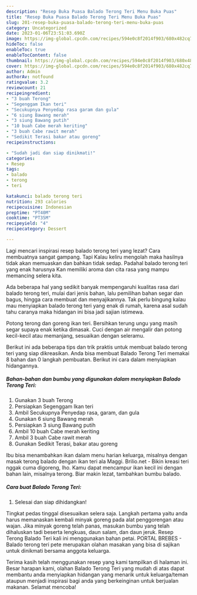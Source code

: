 ```yaml
---
description: "Resep Buka Puasa Balado Terong Teri Menu Buka Puas"
title: "Resep Buka Puasa Balado Terong Teri Menu Buka Puas"
slug: 201-resep-buka-puasa-balado-terong-teri-menu-buka-puas
category: Uncategorized
date: 2023-01-06T23:51:03.690Z
image: https://img-global.cpcdn.com/recipes/594e0c8f2014f903/680x482cq70/balado-terong-teri-foto-resep-utama.jpg
hideToc: false
enableToc: true
enableTocContent: false
thumbnail: https://img-global.cpcdn.com/recipes/594e0c8f2014f903/680x482cq70/balado-terong-teri-foto-resep-utama.jpg
cover: https://img-global.cpcdn.com/recipes/594e0c8f2014f903/680x482cq70/balado-terong-teri-foto-resep-utama.jpg
author: Admin
authorAv: notfound
ratingvalue: 3.2
reviewcount: 21
recipeingredient:
- "3 buah Terong"
- "Segenggam Ikan teri"
- "Secukupnya Penyedap rasa garam dan gula"
- "6 siung Bawang merah"
- "3 siung Bawang putih"
- "10 buah Cabe merah keriting"
- "3 buah Cabe rawit merah"
- "Sedikit Terasi bakar atau goreng"
recipeinstructions:

- "Sudah jadi dan siap dinikmati!"
categories:
- Resep
tags:
- balado
- terong
- teri

katakunci: balado terong teri 
nutrition: 293 calories
recipecuisine: Indonesian
preptime: "PT40M"
cooktime: "PT35M"
recipeyield: "4"
recipecategory: Dessert

---
```



Lagi mencari inspirasi resep balado terong teri yang lezat? Cara membuatnya sangat gampang. Tapi Kalau keliru mengolah maka hasilnya tidak akan memuaskan dan bahkan tidak sedap. Padahal balado terong teri yang enak harusnya Kan memiliki aroma dan cita rasa yang mampu memancing selera kita.


Ada beberapa hal yang sedikit banyak mempengaruhi kualitas rasa dari balado terong teri, mulai dari jenis bahan, lalu pemilihan bahan segar dan bagus, hingga cara membuat dan menyajikannya. Tak perlu bingung kalau mau menyiapkan balado terong teri yang enak di rumah, karena asal sudah tahu caranya maka hidangan ini bisa jadi sajian istimewa.

Potong terong dan goreng ikan teri. Bersihkan terung ungu yang masih segar supaya enak ketika dimasak. Cuci dengan air mengalir dan potong kecil-kecil atau memanjang, sesuaikan dengan seleramu.


Berikut ini ada beberapa tips dan trik praktis untuk membuat balado terong teri yang siap dikreasikan. Anda bisa membuat Balado Terong Teri memakai 8 bahan dan 0 langkah pembuatan. Berikut ini cara dalam menyiapkan hidangannya.

<!--inarticleads1-->

##### Bahan-bahan dan bumbu yang digunakan dalam menyiapkan Balado Terong Teri:

1. Gunakan 3 buah Terong
1. Persiapkan Segenggam Ikan teri
1. Ambil Secukupnya Penyedap rasa, garam, dan gula
1. Gunakan 6 siung Bawang merah
1. Persiapkan 3 siung Bawang putih
1. Ambil 10 buah Cabe merah keriting
1. Ambil 3 buah Cabe rawit merah
1. Gunakan Sedikit Terasi, bakar atau goreng


Ibu bisa menambahkan ikan dalam menu harian keluarga, misalnya dengan masak terong balado dengan ikan teri ala Maggi. Brilio.net - Bikin kreasi teri nggak cuma digoreng, lho. Kamu dapat mencampur ikan kecil ini dengan bahan lain, misalnya terong. Biar makin lezat, tambahkan bumbu balado. 

<!--inarticleads2-->

##### Cara buat Balado Terong Teri:


1. Selesai dan siap dihidangkan!

Tingkat pedas tinggal disesuaikan selera saja. Langkah pertama yaitu anda harus memanaskan kembali minyak goreng pada alat penggorengan atau wajan. Jika minyak goreng telah panas, masukan bumbu yang telah dihaluskan tadi beserta lengkuas, daun salam, dan daun jeruk. Resep Terong Balado Teri kali ini menggunakan bahan petai. PORTAL BREBES - Balado terong teri pete merupakan olahan masakan yang bisa di sajikan untuk dinikmati bersama anggota keluarga. 

Terima kasih telah menggunakan resep yang kami tampilkan di halaman ini. Besar harapan kami, olahan Balado Terong Teri yang mudah di atas dapat membantu anda menyiapkan hidangan yang menarik untuk keluarga/teman ataupun menjadi inspirasi bagi anda yang berkeinginan untuk berjualan makanan. Selamat mencoba!
